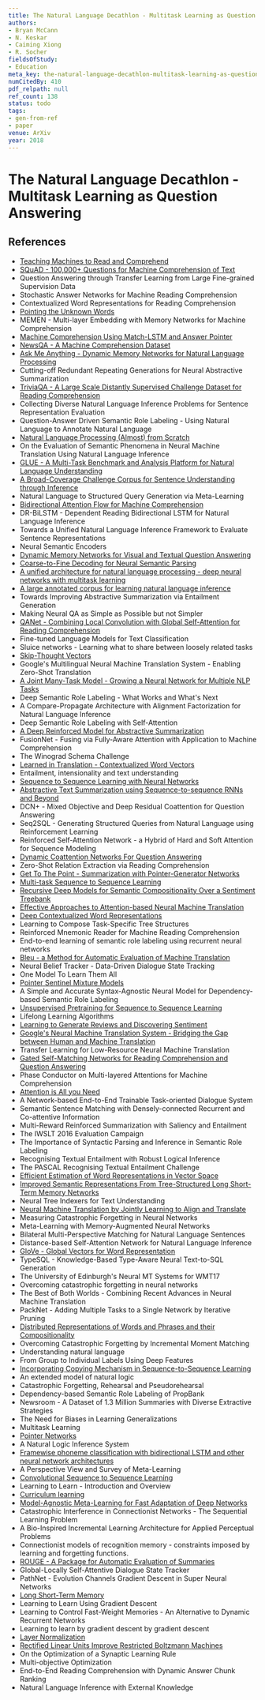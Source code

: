 ```yaml
---
title: The Natural Language Decathlon - Multitask Learning as Question Answering
authors:
- Bryan McCann
- N. Keskar
- Caiming Xiong
- R. Socher
fieldsOfStudy:
- Education
meta_key: the-natural-language-decathlon-multitask-learning-as-question-answering
numCitedBy: 410
pdf_relpath: null
ref_count: 138
status: todo
tags:
- gen-from-ref
- paper
venue: ArXiv
year: 2018
---
```


# The Natural Language Decathlon - Multitask Learning as Question Answering

## References

- [Teaching Machines to Read and Comprehend](./teaching-machines-to-read-and-comprehend.md)
- [SQuAD - 100,000+ Questions for Machine Comprehension of Text](./squad-100-000-questions-for-machine-comprehension-of-text.md)
- Question Answering through Transfer Learning from Large Fine-grained Supervision Data
- Stochastic Answer Networks for Machine Reading Comprehension
- Contextualized Word Representations for Reading Comprehension
- [Pointing the Unknown Words](./pointing-the-unknown-words.md)
- MEMEN - Multi-layer Embedding with Memory Networks for Machine Comprehension
- [Machine Comprehension Using Match-LSTM and Answer Pointer](./machine-comprehension-using-match-lstm-and-answer-pointer.md)
- [NewsQA - A Machine Comprehension Dataset](./newsqa-a-machine-comprehension-dataset.md)
- [Ask Me Anything - Dynamic Memory Networks for Natural Language Processing](./ask-me-anything-dynamic-memory-networks-for-natural-language-processing.md)
- Cutting-off Redundant Repeating Generations for Neural Abstractive Summarization
- [TriviaQA - A Large Scale Distantly Supervised Challenge Dataset for Reading Comprehension](./triviaqa-a-large-scale-distantly-supervised-challenge-dataset-for-reading-comprehension.md)
- Collecting Diverse Natural Language Inference Problems for Sentence Representation Evaluation
- Question-Answer Driven Semantic Role Labeling - Using Natural Language to Annotate Natural Language
- [Natural Language Processing (Almost) from Scratch](./natural-language-processing-almost-from-scratch.md)
- On the Evaluation of Semantic Phenomena in Neural Machine Translation Using Natural Language Inference
- [GLUE - A Multi-Task Benchmark and Analysis Platform for Natural Language Understanding](./glue-a-multi-task-benchmark-and-analysis-platform-for-natural-language-understanding.md)
- [A Broad-Coverage Challenge Corpus for Sentence Understanding through Inference](./a-broad-coverage-challenge-corpus-for-sentence-understanding-through-inference.md)
- Natural Language to Structured Query Generation via Meta-Learning
- [Bidirectional Attention Flow for Machine Comprehension](./bidirectional-attention-flow-for-machine-comprehension.md)
- DR-BiLSTM - Dependent Reading Bidirectional LSTM for Natural Language Inference
- Towards a Unified Natural Language Inference Framework to Evaluate Sentence Representations
- Neural Semantic Encoders
- [Dynamic Memory Networks for Visual and Textual Question Answering](./dynamic-memory-networks-for-visual-and-textual-question-answering.md)
- [Coarse-to-Fine Decoding for Neural Semantic Parsing](./coarse-to-fine-decoding-for-neural-semantic-parsing.md)
- [A unified architecture for natural language processing - deep neural networks with multitask learning](./a-unified-architecture-for-natural-language-processing-deep-neural-networks-with-multitask-learning.md)
- [A large annotated corpus for learning natural language inference](./a-large-annotated-corpus-for-learning-natural-language-inference.md)
- Towards Improving Abstractive Summarization via Entailment Generation
- Making Neural QA as Simple as Possible but not Simpler
- [QANet - Combining Local Convolution with Global Self-Attention for Reading Comprehension](./qanet-combining-local-convolution-with-global-self-attention-for-reading-comprehension.md)
- Fine-tuned Language Models for Text Classification
- Sluice networks - Learning what to share between loosely related tasks
- [Skip-Thought Vectors](./skip-thought-vectors.md)
- Google's Multilingual Neural Machine Translation System - Enabling Zero-Shot Translation
- [A Joint Many-Task Model - Growing a Neural Network for Multiple NLP Tasks](./a-joint-many-task-model-growing-a-neural-network-for-multiple-nlp-tasks.md)
- Deep Semantic Role Labeling - What Works and What's Next
- A Compare-Propagate Architecture with Alignment Factorization for Natural Language Inference
- Deep Semantic Role Labeling with Self-Attention
- [A Deep Reinforced Model for Abstractive Summarization](./a-deep-reinforced-model-for-abstractive-summarization.md)
- FusionNet - Fusing via Fully-Aware Attention with Application to Machine Comprehension
- The Winograd Schema Challenge
- [Learned in Translation - Contextualized Word Vectors](./learned-in-translation-contextualized-word-vectors.md)
- Entailment, intensionality and text understanding
- [Sequence to Sequence Learning with Neural Networks](./sequence-to-sequence-learning-with-neural-networks.md)
- [Abstractive Text Summarization using Sequence-to-sequence RNNs and Beyond](./abstractive-text-summarization-using-sequence-to-sequence-rnns-and-beyond.md)
- DCN+ - Mixed Objective and Deep Residual Coattention for Question Answering
- Seq2SQL - Generating Structured Queries from Natural Language using Reinforcement Learning
- Reinforced Self-Attention Network - a Hybrid of Hard and Soft Attention for Sequence Modeling
- [Dynamic Coattention Networks For Question Answering](./dynamic-coattention-networks-for-question-answering.md)
- Zero-Shot Relation Extraction via Reading Comprehension
- [Get To The Point - Summarization with Pointer-Generator Networks](./get-to-the-point-summarization-with-pointer-generator-networks.md)
- [Multi-task Sequence to Sequence Learning](./multi-task-sequence-to-sequence-learning.md)
- [Recursive Deep Models for Semantic Compositionality Over a Sentiment Treebank](./recursive-deep-models-for-semantic-compositionality-over-a-sentiment-treebank.md)
- [Effective Approaches to Attention-based Neural Machine Translation](./effective-approaches-to-attention-based-neural-machine-translation.md)
- [Deep Contextualized Word Representations](./deep-contextualized-word-representations.md)
- Learning to Compose Task-Specific Tree Structures
- Reinforced Mnemonic Reader for Machine Reading Comprehension
- End-to-end learning of semantic role labeling using recurrent neural networks
- [Bleu - a Method for Automatic Evaluation of Machine Translation](./bleu-a-method-for-automatic-evaluation-of-machine-translation.md)
- Neural Belief Tracker - Data-Driven Dialogue State Tracking
- One Model To Learn Them All
- [Pointer Sentinel Mixture Models](./pointer-sentinel-mixture-models.md)
- A Simple and Accurate Syntax-Agnostic Neural Model for Dependency-based Semantic Role Labeling
- [Unsupervised Pretraining for Sequence to Sequence Learning](./unsupervised-pretraining-for-sequence-to-sequence-learning.md)
- Lifelong Learning Algorithms
- [Learning to Generate Reviews and Discovering Sentiment](./learning-to-generate-reviews-and-discovering-sentiment.md)
- [Google's Neural Machine Translation System - Bridging the Gap between Human and Machine Translation](./google-s-neural-machine-translation-system-bridging-the-gap-between-human-and-machine-translation.md)
- Transfer Learning for Low-Resource Neural Machine Translation
- [Gated Self-Matching Networks for Reading Comprehension and Question Answering](./gated-self-matching-networks-for-reading-comprehension-and-question-answering.md)
- Phase Conductor on Multi-layered Attentions for Machine Comprehension
- [Attention is All you Need](./attention-is-all-you-need.md)
- A Network-based End-to-End Trainable Task-oriented Dialogue System
- Semantic Sentence Matching with Densely-connected Recurrent and Co-attentive Information
- Multi-Reward Reinforced Summarization with Saliency and Entailment
- The IWSLT 2016 Evaluation Campaign
- The Importance of Syntactic Parsing and Inference in Semantic Role Labeling
- Recognising Textual Entailment with Robust Logical Inference
- The PASCAL Recognising Textual Entailment Challenge
- [Efficient Estimation of Word Representations in Vector Space](./efficient-estimation-of-word-representations-in-vector-space.md)
- [Improved Semantic Representations From Tree-Structured Long Short-Term Memory Networks](./improved-semantic-representations-from-tree-structured-long-short-term-memory-networks.md)
- Neural Tree Indexers for Text Understanding
- [Neural Machine Translation by Jointly Learning to Align and Translate](./neural-machine-translation-by-jointly-learning-to-align-and-translate.md)
- Measuring Catastrophic Forgetting in Neural Networks
- Meta-Learning with Memory-Augmented Neural Networks
- Bilateral Multi-Perspective Matching for Natural Language Sentences
- Distance-based Self-Attention Network for Natural Language Inference
- [GloVe - Global Vectors for Word Representation](./glove-global-vectors-for-word-representation.md)
- TypeSQL - Knowledge-Based Type-Aware Neural Text-to-SQL Generation
- The University of Edinburgh's Neural MT Systems for WMT17
- Overcoming catastrophic forgetting in neural networks
- The Best of Both Worlds - Combining Recent Advances in Neural Machine Translation
- PackNet - Adding Multiple Tasks to a Single Network by Iterative Pruning
- [Distributed Representations of Words and Phrases and their Compositionality](./distributed-representations-of-words-and-phrases-and-their-compositionality.md)
- Overcoming Catastrophic Forgetting by Incremental Moment Matching
- Understanding natural language
- From Group to Individual Labels Using Deep Features
- [Incorporating Copying Mechanism in Sequence-to-Sequence Learning](./incorporating-copying-mechanism-in-sequence-to-sequence-learning.md)
- An extended model of natural logic
- Catastrophic Forgetting, Rehearsal and Pseudorehearsal
- Dependency-based Semantic Role Labeling of PropBank
- Newsroom - A Dataset of 1.3 Million Summaries with Diverse Extractive Strategies
- The Need for Biases in Learning Generalizations
- Multitask Learning
- [Pointer Networks](./pointer-networks.md)
- A Natural Logic Inference System
- [Framewise phoneme classification with bidirectional LSTM and other neural network architectures](./framewise-phoneme-classification-with-bidirectional-lstm-and-other-neural-network-architectures.md)
- A Perspective View and Survey of Meta-Learning
- [Convolutional Sequence to Sequence Learning](./convolutional-sequence-to-sequence-learning.md)
- Learning to Learn - Introduction and Overview
- [Curriculum learning](./curriculum-learning.md)
- [Model-Agnostic Meta-Learning for Fast Adaptation of Deep Networks](./model-agnostic-meta-learning-for-fast-adaptation-of-deep-networks.md)
- Catastrophic Interference in Connectionist Networks - The Sequential Learning Problem
- A Bio-Inspired Incremental Learning Architecture for Applied Perceptual Problems
- Connectionist models of recognition memory - constraints imposed by learning and forgetting functions.
- [ROUGE - A Package for Automatic Evaluation of Summaries](./rouge-a-package-for-automatic-evaluation-of-summaries.md)
- Global-Locally Self-Attentive Dialogue State Tracker
- PathNet - Evolution Channels Gradient Descent in Super Neural Networks
- [Long Short-Term Memory](./long-short-term-memory.md)
- Learning to Learn Using Gradient Descent
- Learning to Control Fast-Weight Memories - An Alternative to Dynamic Recurrent Networks
- Learning to learn by gradient descent by gradient descent
- [Layer Normalization](./layer-normalization.md)
- [Rectified Linear Units Improve Restricted Boltzmann Machines](./rectified-linear-units-improve-restricted-boltzmann-machines.md)
- On the Optimization of a Synaptic Learning Rule
- Multi-objective Optimization
- End-to-End Reading Comprehension with Dynamic Answer Chunk Ranking
- Natural Language Inference with External Knowledge
